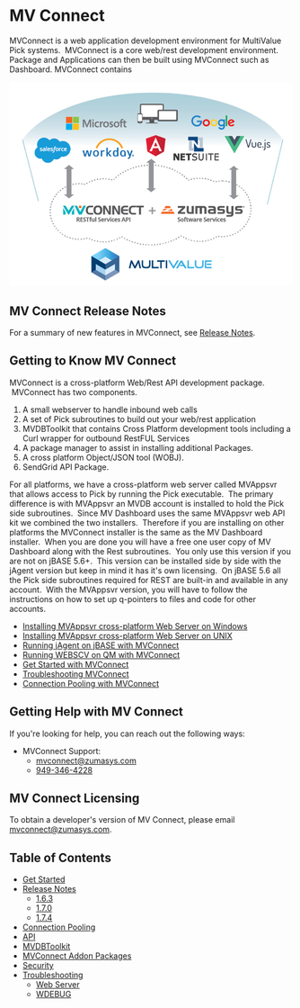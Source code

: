 # MV Connect

<PageHeader />

MVConnect is a web application development environment for MultiValue Pick systems.  MVConnect is a core web/rest development environment.  Package and Applications can then be built using MVConnect such as Dashboard.  MVConnect contains

![mv-connect-manual: 1574365223932-mv-connect-%2b-zs-software-services-(1)](./1574365223932-mv-connect-and-software-services.png)

## MV Connect Release Notes

For a summary of new features in MVConnect, see [Release Notes](./release-notes/README.md).

## Getting to Know MV Connect

MVConnect is a cross-platform Web/Rest API development package.  MVConnect has two components.

1. A small webserver to handle inbound web calls
1. A set of Pick subroutines to build out your web/rest application
2. MVDBToolkit that contains Cross Platform development tools including a Curl wrapper for outbound RestFUL Services
3. A package manager to assist in installing additional Packages.
4. A cross platform Object/JSON tool (WOBJ).
5. SendGrid API Package.

For all platforms, we have a cross-platform web server called MVAppsvr that allows access to Pick by running the Pick executable.  The primary difference is with MVAppsvr an MVDB account is installed to hold the Pick side subroutines.  Since MV Dashboard uses the same MVAppsvr web API kit we combined the two installers.  Therefore if you are installing on other platforms the MVConnect installer is the same as the MV Dashboard installer.  When you are done you will have a free one user copy of MV Dashboard along with the Rest subroutines.  You only use this version if you are not on jBASE 5.6+.  This version can be installed side by side with the jAgent version but keep in mind it has it's own licensing.  On jBASE 5.6 all the Pick side subroutines required for REST are built-in and available in any account.  With the MVAppsvr version, you will have to follow the instructions on how to set up q-pointers to files and code for other accounts.

- [Installing MVAppsvr cross-platform Web Server on Windows](./../mv-dashboard/installation-guide/install/windows/README.md)
- [Installing MVAppsvr cross-platform Web Server on UNIX](./../mv-dashboard/installation-guide/install/linux-and-aix/README.md)
- [Running jAgent on jBASE with MVConnect](../jbase/connectivity/jagent/jagent-restful-services-quick-start/README.md)
- [Running WEBSCV on QM with MVConnect](./qmmvconnect/README.md)
- [Get Started with MVConnect](./get-started/README.md)
- [Troubleshooting MVConnect](./troubleshooting/README.md)
- [Connection Pooling with MVConnect](./connection-pooling/README.md)

## Getting Help with MV Connect

If you're looking for help, you can reach out the following ways:

- MVConnect Support:
  - [mvconnect@zumasys.com](mailto:mvconnect@zumasys.com)
  - [949-346-4228](tel:9493464228)

## MV Connect Licensing

To obtain a developer's version of MV Connect, please email [mvconnect@zumasys.com](mailto:mvconnect@zumasys.com).

## Table of Contents

- [Get Started](./get-started/README.md)  
- [Release Notes](./release-notes/README.md)
  - [1.6.3](./release-notes/1.6.3/README.md)
  - [1.7.0](./release-notes/1.7.0/README.md)
  - [1.7.4](./release-notes/1.7.4/README.md)
- [Connection Pooling](./connection-pooling/README.md)  
- [API](./api/README.md)
- [MVDBToolkit](./mvdbtoolkit/README.md)
- [MVConnect Addon Packages](./packages/README.md)  
- [Security](./security/README.md)  
- [Troubleshooting](./troubleshooting/README.md)
  - [Web Server](./troubleshooting/web-server/README.md)  
  - [WDEBUG](./troubleshooting/wdebug/README.md)

<PageFooter />
